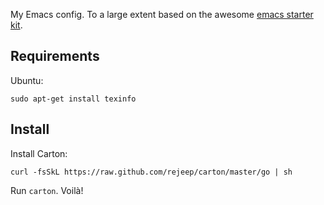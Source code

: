 My Emacs config. To a large extent based on the awesome
[emacs starter kit](http://github.com/technomancy/emacs-starter-kit).

## Requirements

Ubuntu:

    sudo apt-get install texinfo

## Install

Install Carton:

    curl -fsSkL https://raw.github.com/rejeep/carton/master/go | sh

Run `carton`. Voilà!